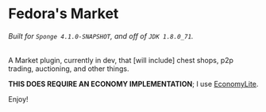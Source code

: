 # Fedora's Market
###### Built for `Sponge 4.1.0-SNAPSHOT`, and off of `JDK 1.8.0_71`.

A Market plugin, currently in dev, that [will include] chest shops, p2p trading, auctioning, and other things.

**THIS DOES REQUIRE AN ECONOMY IMPLEMENTATION**; I use [EconomyLite](https://github.com/Flibio/EconomyLite).

Enjoy!
